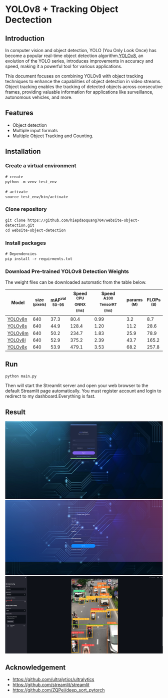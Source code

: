# YOLOv8 + Tracking Object Dectection


## Introduction

In computer vision and object detection, YOLO (You Only Look Once) has become a popular real-time object detection algorithm.[YOLOv8](https://github.com/ultralytics/ultralytics), an evolution of the YOLO series, introduces improvements in accuracy and speed, making it a powerful tool for various applications.

This document focuses on combining YOLOv8 with object tracking techniques to enhance the capabilities of object detection in video streams. Object tracking enables the tracking of detected objects across consecutive frames, providing valuable information for applications like surveillance, autonomous vehicles, and more.


## Features
- Object detection
- Multiple input formats
- Multiple Object Tracking and Counting.
## Installation
### Create a virtual environment
```commandline
# create
python -m venv test_env

# activate
source test_env/bin/activate
```

### Clone repository
```commandline
git clone https://github.com/hiepdaoquang704/website-object-detection.git
cd website-object-detection
```

### Install packages
```commandline
# Dependencies
pip install -r requirments.txt
```
### Download Pre-trained YOLOv8 Detection Weights
The weight files can be downloaded automatic from the table below.

| Model                                                                                | size<br><sup>(pixels) | mAP<sup>val<br>50-95 | Speed<br><sup>CPU ONNX<br>(ms) | Speed<br><sup>A100 TensorRT<br>(ms) | params<br><sup>(M) | FLOPs<br><sup>(B) |
| ------------------------------------------------------------------------------------ | --------------------- | -------------------- | ------------------------------ | ----------------------------------- | ------------------ | ----------------- |
| [YOLOv8n](https://github.com/ultralytics/assets/releases/download/v0.0.0/yolov8n.pt) | 640                   | 37.3                 | 80.4                           | 0.99                                | 3.2                | 8.7               |
| [YOLOv8s](https://github.com/ultralytics/assets/releases/download/v0.0.0/yolov8s.pt) | 640                   | 44.9                 | 128.4                          | 1.20                                | 11.2               | 28.6              |
| [YOLOv8m](https://github.com/ultralytics/assets/releases/download/v0.0.0/yolov8m.pt) | 640                   | 50.2                 | 234.7                          | 1.83                                | 25.9               | 78.9              |
| [YOLOv8l](https://github.com/ultralytics/assets/releases/download/v0.0.0/yolov8l.pt) | 640                   | 52.9                 | 375.2                          | 2.39                                | 43.7               | 165.2             |
| [YOLOv8x](https://github.com/ultralytics/assets/releases/download/v0.0.0/yolov8x.pt) | 640                   | 53.9                 | 479.1                          | 3.53                                | 68.2               | 257.8             |


## Run
```commandline
python main.py
```
Then will start the Streamlit server and open your web browser to the default Streamlit page automatically.
You must register account and login to redirect to my dashboard.Everything is fast.

## Result

![alt text](images/1.png "Log in")
![alt text](images/2.png "Log out")
![alt text](images/3.png "Dashboard and result")

## Acknowledgement
- https://github.com/ultralytics/ultralytics
- https://github.com/streamlit/streamlit
- https://github.com/ZQPei/deep_sort_pytorch
